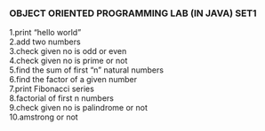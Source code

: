 <h3>OBJECT ORIENTED PROGRAMMING LAB (IN JAVA) SET1</h3>

1.print “hello world”<br>
2.add two numbers<br>
3.check given no is odd or even<br>
4.check given no is prime or not<br>
5.find the sum of first “n” natural numbers<br>
6.find the factor of a given number<br>
7.print Fibonacci series<br>
8.factorial of first n numbers<br>
9.check given no is palindrome or not<br>
10.amstrong or not
